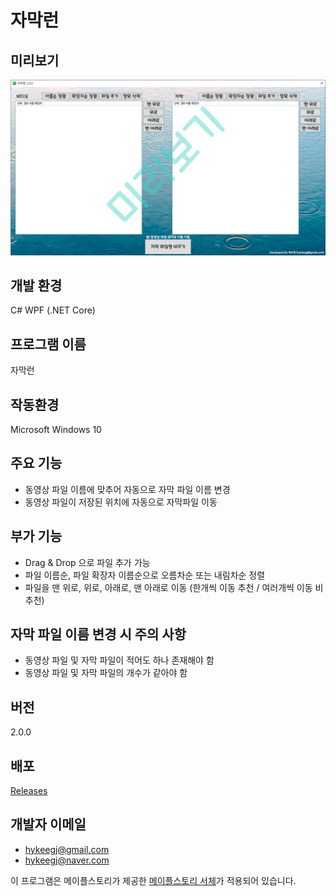 자막런
=====

미리보기
-------
![Alt text](/Preview.png)

개발 환경
---------
C# WPF (.NET Core)

프로그램 이름
------------
자막런

작동환경
-------
Microsoft Windows 10

주요 기능
----------
* 동영상 파일 이름에 맞추어 자동으로 자막 파일 이름 변경
* 동영상 파일이 저장된 위치에 자동으로 자막파일 이동

부가 기능
--------
* Drag & Drop 으로 파일 추가 가능
* 파일 이름순, 파일 확장자 이름순으로 오름차순 또는 내림차순 정렬
* 파일을 맨 위로, 위로, 아래로, 맨 아래로 이동 (한개씩 이동 추천 / 여러개씩 이동 비추천)

자막 파일 이름 변경 시 주의 사항
--------------------------------
* 동영상 파일 및 자막 파일이 적어도 하나 존재해야 함
* 동영상 파일 및 자막 파일의 개수가 같아야 함

버전
----
2.0.0

배포
----
[Releases](<https://github.com/hykeegj/SubtitleRun/releases>)

개발자 이메일
-------------
* <hykeegj@gmail.com>
* <hykeegj@naver.com>


이 프로그램은 메이플스토리가 제공한 [메이플스토리 서체](<https://maplestory.nexon.com/Media/Font>)가 적용되어 있습니다.
